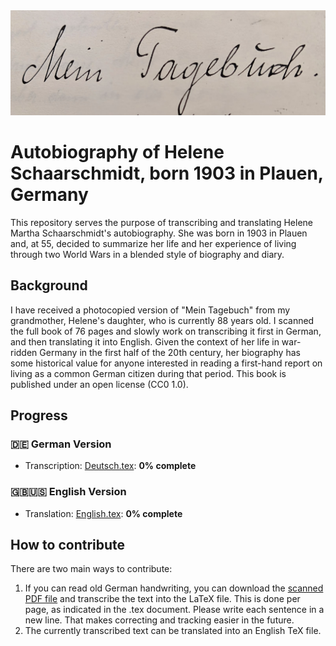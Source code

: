 <img src="title.png" alt="Mein Tagebuch" title="Mein Tagebuch">

# Autobiography of Helene Schaarschmidt, born 1903 in Plauen, Germany

This repository serves the purpose of transcribing and translating Helene Martha Schaarschmidt's autobiography. She was born in 1903 in Plauen and, at 55, decided to summarize her life and her experience of living through two World Wars in a blended style of biography and diary. 

## Background

I have received a photocopied version of "Mein Tagebuch" from my grandmother, Helene's daughter, who is currently 88 years old. I scanned the full book of 76 pages and slowly work on transcribing it first in German, and then translating it into English. Given the context of her life in war-ridden Germany in the first half of the 20th century, her biography has some historical value for anyone interested in reading a first-hand report on living as a common German citizen during that period.
This book is published under an open license (CC0 1.0).

## Progress
### 🇩🇪 German Version
- Transcription: [Deutsch.tex](Deutsch.tex): __0% complete__

### 🇬🇧🇺🇸 English Version
- Translation: [English.tex](English.tex): __0% complete__


## How to contribute

There are two main ways to contribute:

1. If you can read old German handwriting, you can download the <a href="Mein%20Tagebuch__Helene%20Martha%20Schaarschmidt.pdf">scanned PDF file</a>
 and transcribe the text into the LaTeX file. This is done per page, as indicated in the .tex document. Please write each sentence in a new line. That makes correcting and tracking easier in the future.
2. The currently transcribed text can be translated into an English TeX file.
